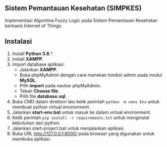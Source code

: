 ## Sistem Pemantauan Kesehatan (SIMPKES)

Implementasi Algoritma Fuzzy Logic pada Sistem Pemantauan Kesehatan berbasis Internet of Things.

## Instalasi

1. Install **Python 3.8.***.
2. Install **XAMPP**.
3. Import database aplikasi:
   - Jalankan **XAMPP**.
   - Buka phpMyAdmin dengan cara menekan tombol admin pada modul **MySQL**.
   - Pilih **import** pada navbar phpMyAdmin.
   - Tekan **Choose file**.
   - Pilih file **database.sql**.
4. Buka CMD dalam direktori lalu ketik perintah `python -m venv Env` untuk membuat python virtual environment.
5. Jalankan **start-env.bat** untuk masuk ke dalam virtual environment.
6. Ketik perintah `pip install -r requirements.txt` untuk menginstal kebutuhan dari python.
7. Jalankan start-project.bat untuk menjalankan aplikasi.
8. Buka URL http://127.0.0.1:8000/ pada browser yang digunakan untuk membuka aplikasi.
